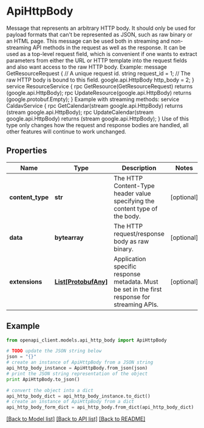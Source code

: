 # ApiHttpBody

Message that represents an arbitrary HTTP body. It should only be used for payload formats that can't be represented as JSON, such as raw binary or an HTML page.   This message can be used both in streaming and non-streaming API methods in the request as well as the response.  It can be used as a top-level request field, which is convenient if one wants to extract parameters from either the URL or HTTP template into the request fields and also want access to the raw HTTP body.  Example:      message GetResourceRequest {       // A unique request id.       string request_id = 1;        // The raw HTTP body is bound to this field.       google.api.HttpBody http_body = 2;     }      service ResourceService {       rpc GetResource(GetResourceRequest) returns (google.api.HttpBody);       rpc UpdateResource(google.api.HttpBody) returns       (google.protobuf.Empty);     }  Example with streaming methods:      service CaldavService {       rpc GetCalendar(stream google.api.HttpBody)         returns (stream google.api.HttpBody);       rpc UpdateCalendar(stream google.api.HttpBody)         returns (stream google.api.HttpBody);     }  Use of this type only changes how the request and response bodies are handled, all other features will continue to work unchanged.

## Properties

Name | Type | Description | Notes
------------ | ------------- | ------------- | -------------
**content_type** | **str** | The HTTP Content-Type header value specifying the content type of the body. | [optional] 
**data** | **bytearray** | The HTTP request/response body as raw binary. | [optional] 
**extensions** | [**List[ProtobufAny]**](ProtobufAny.md) | Application specific response metadata. Must be set in the first response for streaming APIs. | [optional] 

## Example

```python
from openapi_client.models.api_http_body import ApiHttpBody

# TODO update the JSON string below
json = "{}"
# create an instance of ApiHttpBody from a JSON string
api_http_body_instance = ApiHttpBody.from_json(json)
# print the JSON string representation of the object
print ApiHttpBody.to_json()

# convert the object into a dict
api_http_body_dict = api_http_body_instance.to_dict()
# create an instance of ApiHttpBody from a dict
api_http_body_form_dict = api_http_body.from_dict(api_http_body_dict)
```
[[Back to Model list]](../README.md#documentation-for-models) [[Back to API list]](../README.md#documentation-for-api-endpoints) [[Back to README]](../README.md)


